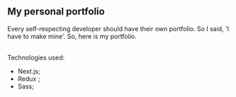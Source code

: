 ## My personal portfolio

<p> Every self-respecting developer should have their own portfolio. So I said, 'I have to make mine'.
So, here is my portfolio.</p>

<br>
Technologies used:
<ul>
<li> Next.js; </li>
<li> Redux ;</li>
<li> Sass;</li>

</ul>
